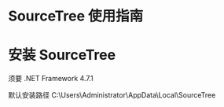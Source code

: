 SourceTree 使用指南
=================

# 安装 SourceTree

须要 .NET Framework 4.7.1

默认安装路径 C:\Users\Administrator\AppData\Local\SourceTree